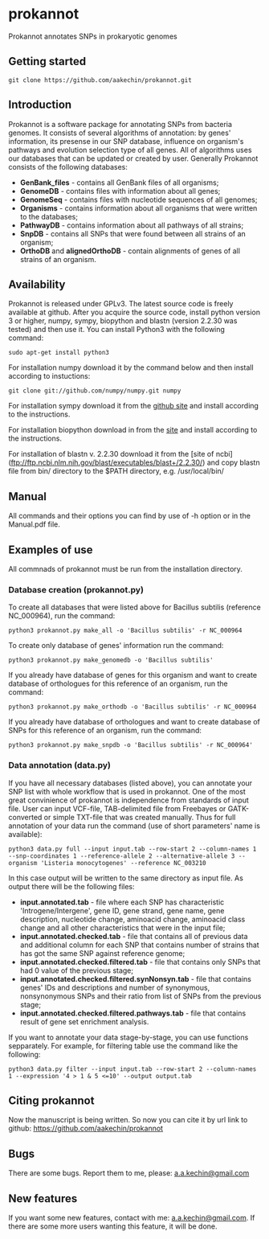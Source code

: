 # prokannot

Prokannot annotates SNPs in prokaryotic genomes

## Getting started

```git clone https://github.com/aakechin/prokannot.git```

## Introduction

Prokannot is a software package for annotating SNPs from bacteria genomes. It consists of several algorithms of annotation: by genes' information, its presense in our SNP database, influence on organism's pathways and evolution selection type of all genes. All of algorithms uses our databases that can be updated or created by user. Generally Prokannot consists of the following databases:
* **GenBank_files** - contains all GenBank files of all organisms;
* **GenomeDB** - contains files with information about all genes;
* **GenomeSeq** - contains files with nucleotide sequences of all genomes;
* **Organisms** - contains information about all organisms that were written to the databases;
* **PathwayDB** - contains information about all pathways of all strains;
* **SnpDB** - contains all SNPs that were found between all strains of an organism;
* **OrthoDB** and **alignedOrthoDB** - contain alignments of genes of all strains of an organism.

## Availability

Prokannot is released under GPLv3. The latest source code is freely available at github. After you acquire the source code, install python version 3 or higher, numpy, sympy, biopython and blastn (version 2.2.30 was tested) and then use it. You can install Python3 with the following command:

```sudo apt-get install python3```

For installation numpy download it by the command below and then install according to instuctions:

```git clone git://github.com/numpy/numpy.git numpy```

For installation sympy download it from the [github site](https://github.com/sympy/sympy/releases) and install according to the instructions.

For installation biopython download in from the [site](http://biopython.org/wiki/Download) and install according to the instructions.

For installation of blastn v. 2.2.30 download it from the [site of ncbi] (ftp://ftp.ncbi.nlm.nih.gov/blast/executables/blast+/2.2.30/) and copy blastn file from bin/ directory to the $PATH directory, e.g. /usr/local/bin/

## Manual

All commands and their options you can find by use of -h option or in the Manual.pdf file.

## Examples of use

All commnads of prokannot must be run from the installation directory.

### Database creation (prokannot.py)

To create all databases that were listed above for Bacillus subtilis (reference NC_000964), run the command:

```python3 prokannot.py make_all -o 'Bacillus subtilis' -r NC_000964```

To create only database of genes' information run the command:

```python3 prokannot.py make_genomedb -o 'Bacillus subtilis'```

If you already have database of genes for this organism and want to create database of orthologues for this reference of an organism, run the command:

```python3 prokannot.py make_orthodb -o 'Bacillus subtilis' -r NC_000964```

If you already have database of orthologues and want to create database of SNPs for this reference of an organism, run the command:

```python3 prokannot.py make_snpdb -o 'Bacillus subtilis' -r NC_000964'```

### Data annotation (data.py)

If you have all necessary databases (listed above), you can annotate your SNP list with whole workflow that is used in prokannot. One of the most great convinience of prokannot is independence from standards of input file. User can input VCF-file, TAB-delimited file from Freebayes or GATK-converted or simple TXT-file that was created manually. Thus for full annotation of your data run the command (use of short parameters' name is available):

```python3 data.py full --input input.tab --row-start 2 --column-names 1 --snp-coordinates 1 --reference-allele 2 --alternative-allele 3 --organism 'Listeria monocytogenes' --reference NC_003210```

In this case output will be written to the same directory as input file. As output there will be the following files:
* **input.annotated.tab** - file where each SNP has characteristic 'Introgene/Intergene', gene ID, gene strand, gene name, gene description, nucleotide change, aminoacid change, aminoacid class change and all other characteristics that were in the input file;
* **input.annotated.checked.tab** - file that contains all of previous data and additional column for each SNP that contains number of strains that has got the same SNP against reference genome;
* **input.annotated.checked.filtered.tab** - file that contains only SNPs that had 0 value of the previous stage;
* **input.annotated.checked.filtered.synNonsyn.tab** - file that contains genes' IDs and descriptions and number of synonymous, nonsynonymous SNPs and their ratio from list of SNPs from the previous stage;
* **input.annotated.checked.filtered.pathways.tab** - file that contains result of gene set enrichment analysis.

If you want to annotate your data stage-by-stage, you can use functions sepparately. For example, for filtering table use the command like the following:

```python3 data.py filter --input input.tab --row-start 2 --column-names 1 --expression '4 > 1 & 5 <=10' --output output.tab```

## Citing prokannot

Now the manuscript is being written. So now you can cite it by url link to github: https://github.com/aakechin/prokannot

## Bugs

There are some bugs. Report them to me, please: a.a.kechin@gmail.com

## New features

If you want some new features, contact with me: a.a.kechin@gmail.com. If there are some more users wanting this feature, it will be done.
